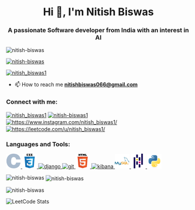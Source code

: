 <h1 align="center">Hi 👋, I'm Nitish Biswas</h1>
<h3 align="center">A passionate Software developer from India with an interest in AI</h3>

<p align="left"> <img src="https://komarev.com/ghpvc/?username=nitish-biswas&label=Profile%20views&color=0e75b6&style=flat" alt="nitish-biswas" /> </p>

<p align="left"> <a href="https://github.com/ryo-ma/github-profile-trophy"><img src="https://github-profile-trophy.vercel.app/?username=nitish-biswas" alt="nitish-biswas" /></a> </p>

<p align="left"> <a href="https://twitter.com/nitish_biswas1" target="blank"><img src="https://img.shields.io/twitter/follow/nitish_biswas1?logo=twitter&style=for-the-badge" alt="nitish_biswas1" /></a> </p>

- 📫 How to reach me **nitishbiswas066@gmail.com**

<h3 align="left">Connect with me:</h3>
<p align="left">
<a href="https://twitter.com/nitish_biswas1" target="blank"><img align="center" src="https://raw.githubusercontent.com/rahuldkjain/github-profile-readme-generator/master/src/images/icons/Social/twitter.svg" alt="nitish_biswas1" height="30" width="40" /></a>
<a href="https://linkedin.com/in/nitish-biswas1" target="blank"><img align="center" src="https://raw.githubusercontent.com/rahuldkjain/github-profile-readme-generator/master/src/images/icons/Social/linked-in-alt.svg" alt="nitish-biswas1" height="30" width="40" /></a>
<a href="https://instagram.com/https://www.instagram.com/nitish_biswas1/" target="blank"><img align="center" src="https://raw.githubusercontent.com/rahuldkjain/github-profile-readme-generator/master/src/images/icons/Social/instagram.svg" alt="https://www.instagram.com/nitish_biswas1/" height="30" width="40" /></a>
<a href="https://www.leetcode.com/https://leetcode.com/u/nitish_biswas1/" target="blank"><img align="center" src="https://raw.githubusercontent.com/rahuldkjain/github-profile-readme-generator/master/src/images/icons/Social/leet-code.svg" alt="https://leetcode.com/u/nitish_biswas1/" height="30" width="40" /></a>
</p>

<h3 align="left">Languages and Tools:</h3>
<p align="left"> <a href="https://www.cprogramming.com/" target="_blank" rel="noreferrer"> <img src="https://raw.githubusercontent.com/devicons/devicon/master/icons/c/c-original.svg" alt="c" width="40" height="40"/> </a> <a href="https://www.w3schools.com/css/" target="_blank" rel="noreferrer"> <img src="https://raw.githubusercontent.com/devicons/devicon/master/icons/css3/css3-original-wordmark.svg" alt="css3" width="40" height="40"/> </a> <a href="https://www.djangoproject.com/" target="_blank" rel="noreferrer"> <img src="https://cdn.worldvectorlogo.com/logos/django.svg" alt="django" width="40" height="40"/> </a> <a href="https://git-scm.com/" target="_blank" rel="noreferrer"> <img src="https://www.vectorlogo.zone/logos/git-scm/git-scm-icon.svg" alt="git" width="40" height="40"/> </a> <a href="https://www.w3.org/html/" target="_blank" rel="noreferrer"> <img src="https://raw.githubusercontent.com/devicons/devicon/master/icons/html5/html5-original-wordmark.svg" alt="html5" width="40" height="40"/> </a> <a href="https://www.elastic.co/kibana" target="_blank" rel="noreferrer"> <img src="https://www.vectorlogo.zone/logos/elasticco_kibana/elasticco_kibana-icon.svg" alt="kibana" width="40" height="40"/> </a> <a href="https://www.mysql.com/" target="_blank" rel="noreferrer"> <img src="https://raw.githubusercontent.com/devicons/devicon/master/icons/mysql/mysql-original-wordmark.svg" alt="mysql" width="40" height="40"/> </a> <a href="https://pandas.pydata.org/" target="_blank" rel="noreferrer"> <img src="https://raw.githubusercontent.com/devicons/devicon/2ae2a900d2f041da66e950e4d48052658d850630/icons/pandas/pandas-original.svg" alt="pandas" width="40" height="40"/> </a> <a href="https://www.python.org" target="_blank" rel="noreferrer"> <img src="https://raw.githubusercontent.com/devicons/devicon/master/icons/python/python-original.svg" alt="python" width="40" height="40"/> </a> </p>

<p><img align="left" src="https://github-readme-stats.vercel.app/api/top-langs?username=nitish-biswas&show_icons=true&locale=en&layout=compact" alt="nitish-biswas" /></p>

<p>&nbsp;<img align="center" src="https://github-readme-stats.vercel.app/api?username=nitish-biswas&show_icons=true&locale=en" alt="nitish-biswas" /></p>

<p><img align="center" src="https://github-readme-streak-stats.herokuapp.com/?user=nitish-biswas&" alt="nitish-biswas" /></p>

![LeetCode Stats](https://leetcard.jacoblin.cool/nitish_biswas1?theme=dark&show_rank=False&font=Alice&ext=contest)
